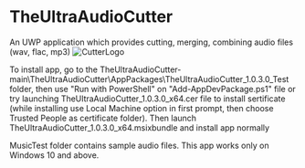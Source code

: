 # TheUltraAudioCutter
An UWP application which provides cutting, merging, combining audio files (wav, flac, mp3)
![CutterLogo](https://user-images.githubusercontent.com/92712690/171881371-cc9f2d99-4149-4086-813c-414f5960c1e5.png)



To install app, go to the TheUltraAudioCutter-main\TheUltraAudioCutter\AppPackages\TheUltraAudioCutter_1.0.3.0_Test folder, then use "Run with PowerShell" on "Add-AppDevPackage.ps1" file or try launching TheUltraAudioCutter_1.0.3.0_x64.cer file to install sertificate (while installing use Local Machine option in first prompt, then choose Trusted People as certificate folder). Then launch TheUltraAudioCutter_1.0.3.0_x64.msixbundle and install app normally

MusicTest folder contains sample audio files.
This app works only on Windows 10 and above.
